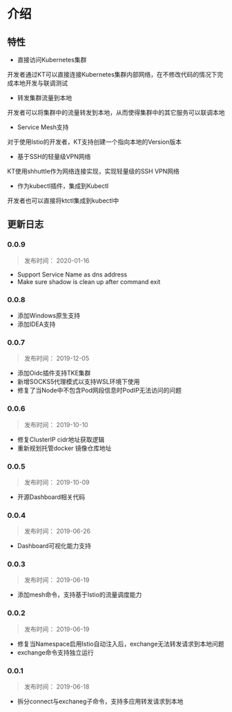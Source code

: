 # 介绍

## 特性

* 直接访问Kubernetes集群

开发者通过KT可以直接连接Kubernetes集群内部网络，在不修改代码的情况下完成本地开发与联调测试

* 转发集群流量到本地

开发者可以将集群中的流量转发到本地，从而使得集群中的其它服务可以联调本地

* Service Mesh支持

对于使用Istio的开发者，KT支持创建一个指向本地的Version版本

* 基于SSH的轻量级VPN网络

KT使用shhuttle作为网络连接实现，实现轻量级的SSH VPN网络

* 作为kubectl插件，集成到Kubectl

开发者也可以直接将ktctl集成到kubectl中

## 更新日志

### 0.0.9

> 发布时间： 2020-01-16

* Support Service Name as dns address
* Make sure shadow is clean up after command exit


### 0.0.8

* 添加Windows原生支持
* 添加IDEA支持

### 0.0.7

> 发布时间： 2019-12-05

* 添加Oidc插件支持TKE集群
* 新增SOCKS5代理模式以支持WSL环境下使用
* 修复了当Node中不包含Pod网段信息时PodIP无法访问的问题

### 0.0.6

> 发布时间： 2019-10-10

* 修复ClusterIP cidr地址获取逻辑
* 重新规划托管docker 镜像仓库地址

### 0.0.5

> 发布时间： 2019-10-09

* 开源Dashboard相关代码

### 0.0.4 

> 发布时间： 2019-06-26

* Dashboard可视化能力支持

### 0.0.3

> 发布时间： 2019-06-19

* 添加mesh命令，支持基于Istio的流量调度能力

### 0.0.2

> 发布时间： 2019-06-19

* 修复当Namespace启用Istio自动注入后，exchange无法转发请求到本地问题
* exchange命令支持独立运行

### 0.0.1

> 发布时间： 2019-06-18

* 拆分connect与exchaneg子命令，支持多应用转发请求到本地